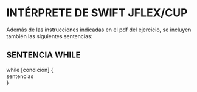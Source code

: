# INTÉRPRETE DE SWIFT JFLEX/CUP
Además de las instrucciones indicadas en el pdf del ejercicio, se incluyen también las siguientes sentencias: <br>

## SENTENCIA WHILE
while [condición] { <br>
     sentencias     <br>
}                   <br>
